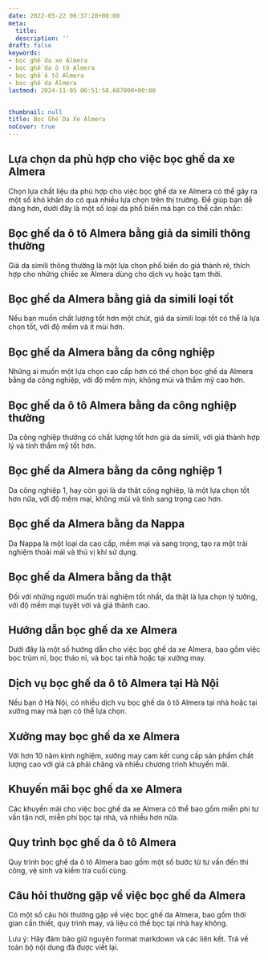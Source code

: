 ```yaml
---
date: 2022-05-22 06:37:28+00:00
meta:
  title:  
  description: ''
draft: false
keywords:
- bọc ghế da xe Almera
- bọc ghế da ô tô Almera
- bọc ghế ô tô Almera
- bọc ghế da Almera
lastmod: 2024-11-05 06:51:58.687000+00:00


thumbnail: null
title: Bọc Ghế Da Xe Almera
noCover: true
---
```


## Lựa chọn da phù hợp cho việc bọc ghế da xe Almera

Chọn lựa chất liệu da phù hợp cho việc bọc ghế da xe Almera có thể gây ra một số khó khăn do có quá nhiều lựa chọn trên thị trường. Để giúp bạn dễ dàng hơn, dưới đây là một số loại da phổ biến mà bạn có thể cân nhắc:

## Bọc ghế da ô tô Almera bằng giả da simili thông thường

Giả da simili thông thường là một lựa chọn phổ biến do giá thành rẻ, thích hợp cho những chiếc xe Almera dùng cho dịch vụ hoặc tạm thời.

## Bọc ghế da Almera bằng giả da simili loại tốt

Nếu bạn muốn chất lượng tốt hơn một chút, giả da simili loại tốt có thể là lựa chọn tốt, với độ mềm và ít mùi hơn.

## Bọc ghế da Almera bằng da công nghiệp

Những ai muốn một lựa chọn cao cấp hơn có thể chọn bọc ghế da Almera bằng da công nghiệp, với độ mềm mịn, không mùi và thẩm mỹ cao hơn.

## Bọc ghế da ô tô Almera bằng da công nghiệp thường

Da công nghiệp thường có chất lượng tốt hơn giả da simili, với giá thành hợp lý và tính thẩm mỹ tốt hơn.

## Bọc ghế da Almera bằng da công nghiệp 1

Da công nghiệp 1, hay còn gọi là da thật công nghiệp, là một lựa chọn tốt hơn nữa, với độ mềm mại, không mùi và tính sang trọng cao hơn.

## Bọc ghế da Almera bằng da Nappa

Da Nappa là một loại da cao cấp, mềm mại và sang trọng, tạo ra một trải nghiệm thoải mái và thú vị khi sử dụng.

## Bọc ghế da Almera bằng da thật

Đối với những người muốn trải nghiệm tốt nhất, da thật là lựa chọn lý tưởng, với độ mềm mại tuyệt vời và giá thành cao.

## Hướng dẫn bọc ghế da xe Almera

Dưới đây là một số hướng dẫn cho việc bọc ghế da xe Almera, bao gồm việc bọc trùm nỉ, bọc tháo nỉ, và bọc tại nhà hoặc tại xưởng may.

## Dịch vụ bọc ghế da ô tô Almera tại Hà Nội

Nếu bạn ở Hà Nội, có nhiều dịch vụ bọc ghế da ô tô Almera tại nhà hoặc tại xưởng may mà bạn có thể lựa chọn.

## Xưởng may bọc ghế da xe Almera

Với hơn 10 năm kinh nghiệm, xưởng may cam kết cung cấp sản phẩm chất lượng cao với giá cả phải chăng và nhiều chương trình khuyến mãi.

## Khuyến mãi bọc ghế da xe Almera

Các khuyến mãi cho việc bọc ghế da xe Almera có thể bao gồm miễn phí tư vấn tận nơi, miễn phí bọc tại nhà, và nhiều hơn nữa.

## Quy trình bọc ghế da ô tô Almera

Quy trình bọc ghế da ô tô Almera bao gồm một số bước từ tư vấn đến thi công, vệ sinh và kiểm tra cuối cùng.

## Câu hỏi thường gặp về việc bọc ghế da Almera

Có một số câu hỏi thường gặp về việc bọc ghế da Almera, bao gồm thời gian cần thiết, quy trình may, và liệu có thể bọc tại nhà hay không.

Lưu ý: Hãy đảm bảo giữ nguyên format markdown và các liên kết. Trả về toàn bộ nội dung đã được viết lại.